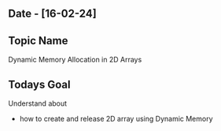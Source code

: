 ## Date - [16-02-24]

## Topic Name

Dynamic Memory Allocation in 2D Arrays

## Todays Goal

Understand about

* how to create and release 2D array using Dynamic Memory
